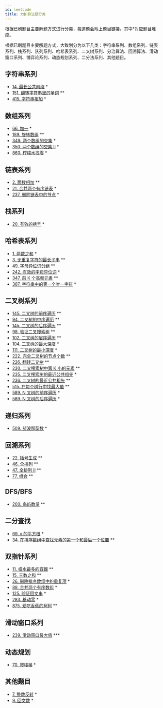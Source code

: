 ```yaml
---
id: leetcode
title: 力扣算法题分类
---
```


根据已刷题目主要解题方式进行分类，每道题会附上题目链接，其中\*对应题目难度。

根据已刷题目主要解题方式，大致划分为以下几类：字符串系列、数组系列、链表系列、栈系列、队列系列、哈希表系列、二叉树系列、分治算法、回溯算法、滑动窗口系列、博弈论系列、动态规划系列、二分法系列、其他题目。

## 字符串系列

- [14. 最长公共前缀](https://leetcode-cn.com/problems/longest-common-prefix/) \*
- [151. 翻转字符串里的单词](https://leetcode-cn.com/problems/reverse-words-in-a-string/) \*\*
- [415. 字符串相加](https://leetcode-cn.com/problems/add-strings/) \*

## 数组系列

- [66. 加一](https://leetcode-cn.com/problems/plus-one/) \*
- [189. 旋转数组](https://leetcode-cn.com/problems/rotate-array/) \*\*
- [349. 两个数组的交集](https://leetcode-cn.com/problems/intersection-of-two-arrays/) \*
- [350. 两个数组的交集 II](https://leetcode-cn.com/problems/intersection-of-two-arrays-ii/) \*
- [860. 柠檬水找零](https://leetcode-cn.com/problems/lemonade-change/) \*

## 链表系列

- [2. 两数相加](https://leetcode-cn.com/problems/add-two-numbers/) \*\*
- [21. 合并两个有序链表](https://leetcode-cn.com/problems/merge-two-sorted-lists/) \*
- [237. 删除链表中的节点](https://leetcode-cn.com/problems/delete-node-in-a-linked-list/) \*

## 栈系列

- [20. 有效的括号](https://leetcode-cn.com/problems/valid-parentheses/) \*

## 哈希表系列

- [1. 两数之和](https://leetcode-cn.com/problems/two-sum/) \*
- [3. 无重复字符的最长子串](https://leetcode-cn.com/problems/longest-substring-without-repeating-characters/) \*\*
- [49. 字母异位词分组](https://leetcode-cn.com/problems/group-anagrams/) \*\*
- [242. 有效的字母异位词](https://leetcode-cn.com/problems/valid-anagram/) \*
- [347. 前 K 个高频元素](https://leetcode-cn.com/problems/top-k-frequent-elements/) \*\*
- [387. 字符串中的第一个唯一字符](https://leetcode-cn.com/problems/first-unique-character-in-a-string/) \*

## 二叉树系列

- [145. 二叉树的前序遍历](https://leetcode-cn.com/problems/binary-tree-preorder-traversal/) \*\*
- [94. 二叉树的中序遍历](https://leetcode-cn.com/problems/binary-tree-inorder-traversal/) \*\*
- [145. 二叉树的后序遍历](https://leetcode-cn.com/problems/binary-tree-postorder-traversal/) \*\*
- [98. 验证二叉搜索树](https://leetcode-cn.com/problems/validate-binary-search-tree/) \*\*
- [102. 二叉树的层序遍历](https://leetcode-cn.com/problems/binary-tree-level-order-traversal/) \*\*
- [104. 二叉树的最大深度](https://leetcode-cn.com/problems/maximum-depth-of-binary-tree/) \*
- [111. 二叉树的最小深度](https://leetcode-cn.com/problems/minimum-depth-of-binary-tree/) \*
- [222. 完全二叉树的节点个数](https://leetcode-cn.com/problems/count-complete-tree-nodes/) \*\*
- [226. 翻转二叉树](https://leetcode-cn.com/problems/invert-binary-tree/) \*\*
- [230. 二叉搜索树中第 K 小的元素](https://leetcode-cn.com/problems/kth-smallest-element-in-a-bst/) \*\*
- [235. 二叉搜索树的最近公共祖先](https://leetcode-cn.com/problems/lowest-common-ancestor-of-a-binary-search-tree/) \*
- [236. 二叉树的最近公共祖先](https://leetcode-cn.com/problems/lowest-common-ancestor-of-a-binary-tree/) \*\*
- [515. 在每个树行中找最大值](https://leetcode-cn.com/problems/find-largest-value-in-each-tree-row/) \*\*
- [589. N 叉树的前序遍历](https://leetcode-cn.com/problems/n-ary-tree-preorder-traversal/) \*
- [589. N 叉树的后序遍历](https://leetcode-cn.com/problems/n-ary-tree-postorder-traversal/) \*

## 递归系列

- [509. 斐波那契数](https://leetcode-cn.com/problems/fibonacci-number/) \*

## 回溯系列

- [22. 括号生成](https://leetcode-cn.com/problems/generate-parentheses/) \*\*
- [46. 全排列](https://leetcode-cn.com/problems/permutations/) \*\*
- [47. 全排列 II](https://leetcode-cn.com/problems/permutations-ii/) \*\*
- [77. 组合](https://leetcode-cn.com/problems/combinations/) \*\*

## DFS/BFS

- [200. 岛屿数量](https://leetcode-cn.com/problems/number-of-islands/) \*\*

## 二分查找

- [69. x 的平方根](https://leetcode-cn.com/problems/sqrtx/) \*
- [34. 在排序数组中查找元素的第一个和最后一个位置](https://leetcode-cn.com/problems/find-first-and-last-position-of-element-in-sorted-array/) \*\*

## 双指针系列

- [11. 盛水最多的容器](https://leetcode-cn.com/problems/container-with-most-water/) \*\*
- [15. 三数之和](https://leetcode-cn.com/problems/3sum/) \*\*
- [26. 删除排序数组中的重复项](https://leetcode-cn.com/problems/remove-duplicates-from-sorted-array/) \*
- [88. 合并两个有序数组](https://leetcode-cn.com/problems/merge-sorted-array/) \*
- [125. 验证回文串](https://leetcode-cn.com/problems/valid-palindrome/) \*
- [283. 移动零](https://leetcode-cn.com/problems/move-zeroes/) \*
- [875. 爱吃香蕉的珂珂](https://leetcode-cn.com/problems/koko-eating-bananas/) \*\*

## 滑动窗口系列

- [239. 滑动窗口最大值](https://leetcode-cn.com/problems/sliding-window-maximum/) \*\*\*

## 动态规划

- [70. 爬楼梯](https://leetcode-cn.com/problems/climbing-stairs/) \*

## 其他题目

- [7. 整数反转](https://leetcode-cn.com/problems/reverse-integer/) \*
- [9. 回文数](https://leetcode-cn.com/problems/palindrome-number/) \*

